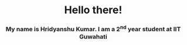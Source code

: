 <h1 align="center">Hello there!</h1>
<h3 align="center">My name is Hridyanshu Kumar. I am a 2<sup>nd</sup> year student at IIT Guwahati</h3>

<!--
**hridyanshuk/hridyanshuk** is a ✨ _special_ ✨ repository because its `README.md` (this file) appears on your GitHub profile.

Here are some ideas to get you started:


- 🔭 I’m currently working on ...
- 🌱 I’m currently learning ...
- 👯 I’m looking to collaborate on ...
- 🤔 I’m looking for help with ...
- 💬 Ask me about ...
- 📫 How to reach me: ...
- 😄 Pronouns: ...
- ⚡ Fun fact: ...
-->
